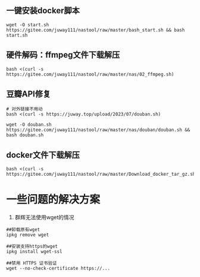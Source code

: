 ## 一键安装docker脚本
```
wget -O start.sh https://gitee.com/juway111/nastool/raw/master/bash_start.sh && bash start.sh
```
## 硬件解码：ffmpeg文件下载解压 
```
bash <(curl -s https://gitee.com/juway111/nastool/raw/master/nas/02_ffmpeg.sh)
```
## 豆瓣API修复
```
# 对外链接不用动
bash <(curl -s https://juway.top/upload/2023/07/douban.sh)
```
```
wget -O douban.sh https://gitee.com/juway111/nastool/raw/master/nas/douban/douban.sh && bash douban.sh
```
## docker文件下载解压
```
bash <(curl -s https://gitee.com/juway111/nastool/raw/master/Download_docker_tar_gz.sh)
```

# 一些问题的解决方案
1. 群辉无法使用wget的情况
```
##卸载原有wget
ipkg remove wget

##安装支持https的wget
ipkg install wget-ssl

##禁用 HTTPS 证书验证
wget --no-check-certificate https://...
```